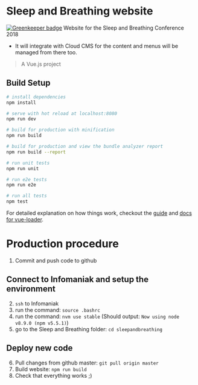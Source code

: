 # Sleep and Breathing website

[![Greenkeeper badge](https://badges.greenkeeper.io/EuropeanRespiratorySociety/congress.svg)](https://greenkeeper.io/)
Website for the Sleep and Breathing Conference 2018

* It will integrate with Cloud CMS for the content and menus will be managed from there too.

> A Vue.js project

## Build Setup

``` bash
# install dependencies
npm install

# serve with hot reload at localhost:8080
npm run dev

# build for production with minification
npm run build

# build for production and view the bundle analyzer report
npm run build --report

# run unit tests
npm run unit

# run e2e tests
npm run e2e

# run all tests
npm test
```

For detailed explanation on how things work, checkout the [guide](http://vuejs-templates.github.io/webpack/) and [docs for vue-loader](http://vuejs.github.io/vue-loader).

# Production procedure
1. Commit and push code to github

## Connect to Infomaniak and setup the environment
2. `ssh` to Infomaniak
3. run the command: `source .bashrc`
4. run the command: `nvm use stable` (Should output: `Now using node v8.9.0 (npm v5.5.1)`)
5. go to the Sleep and Breathing folder: `cd sleepandbreathing`

## Deploy new code
6. Pull changes from github master: `git pull origin master`
7. Build website: `npm run build`
8. Check that everything works ;)

